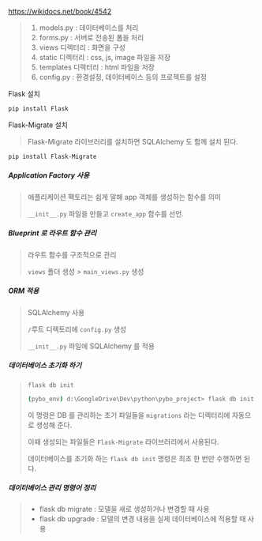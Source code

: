 https://wikidocs.net/book/4542



> 1. models.py : 데이터베이스를 처리 
> 2. forms.py : 서버로 전송된 폼을 처리
> 3. views 디렉터리 : 화면을 구성
> 4. static 디렉터리 : css, js, image 파일을 저장
> 5. templates 디렉터리 : html 파일을 저장
> 6. config.py : 환경설정, 데이터베이스 등의 프로젝트를 설정 



Flask 설치

```bash
pip install Flask
```



Flask-Migrate 설치

> Flask-Migrate 라이브러리를 설치하면 SQLAlchemy 도 함께 설치 된다.

```bash
pip install Flask-Migrate
```



##### Application Factory 사용

> 애플리케이션 팩토리는 쉽게 말해 app 객체를 생성하는 함수를 의미
>
> `__init__.py` 파일을 만들고 `create_app` 함수를 선언.



##### Blueprint 로 라우트 함수 관리

> 라우트 함수를 구조적으로 관리
>
> `views` 폴더 생성 > `main_views.py` 생성



##### ORM 적용

> SQLAlchemy 사용
>
> `/`루트 디렉토리에 `config.py` 생성
>
> `__init__.py` 파일에 SQLAlchemy 를 적용



##### 데이터베이스 초기화 하기

> `flask db init`
>
> ```bash
> (pybo_env) d:\GoogleDrive\Dev\python\pybo_project> flask db init
> ```
>
> 
>
> 이 명령은 DB 를 관리하는 초기 파일들을 `migrations` 라는 디렉터리에 자동으로 생성해 준다.
>
> 이때 생성되는 파일들은 `Flask-Migrate` 라이브러리에서 사용된다.
>
> 데이터베이스를 초기화 하는 `flask db init` 명령은 최초 한 번만 수행하면 된다.



##### 데이터베이스 관리 명령어 정리

> - flask db migrate : 모델을 새로 생성하거나 변경할 때 사용
> - flask db upgrade : 모델의 변경 내용을 실제 데이터베이스에 적용할 때 사용